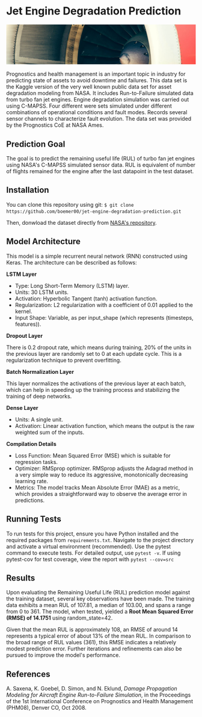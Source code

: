 # Jet Engine Degradation Prediction

![](docs/renato-boemer-jet-engine-data-rnn.jpeg)

Prognostics and health management is an important topic in industry for predicting state of assets to avoid downtime and failures. This data set is the Kaggle version of the very well known public data set for asset degradation modeling from NASA. It includes Run-to-Failure simulated data from turbo fan jet engines.
Engine degradation simulation was carried out using C-MAPSS. Four different were sets simulated under different combinations of operational conditions and fault modes. Records several sensor channels to characterize fault evolution. The data set was provided by the Prognostics CoE at NASA Ames.

## Prediction Goal
The goal is to predict the remaining useful life (RUL) of turbo fan jet engines using NASA's C-MAPSS simulated sensor data.
RUL is equivalent of number of flights remained for the engine after the last datapoint in the test dataset.

## Installation
You can clone this repository using git:
```$ git clone https://github.com/boemer00/jet-engine-degradation-prediction.git```

Then, donwload the dataset directly from [NASA's repository](https://ti.arc.nasa.gov/tech/dash/groups/pcoe/prognostic-data-repository/).

## Model Architecture
This model is a simple recurrent neural network (RNN) constructed using Keras. The architecture can be described as follows:

**LSTM Layer**

- Type: Long Short-Term Memory (LSTM) layer.
- Units: 30 LSTM units.
- Activation: Hyperbolic Tangent (tanh) activation function.
- Regularization: L2 regularization with a coefficient of 0.01 applied to the kernel.
- Input Shape: Variable, as per input_shape (which represents (timesteps, features)).

**Dropout Layer**

There is 0.2 dropout rate, which means during training, 20% of the units in the previous layer are randomly set to 0 at each update cycle. This is a regularization technique to prevent overfitting.

**Batch Normalization Layer**

This layer normalizes the activations of the previous layer at each batch, which can help in speeding up the training process and stabilizing the training of deep networks.

**Dense Layer**

- Units: A single unit.
- Activation: Linear activation function, which means the output is the raw weighted sum of the inputs.

**Compilation Details**

- Loss Function: Mean Squared Error (MSE) which is suitable for regression tasks.
- Optimizer: RMSprop optimizer. RMSprop adjusts the Adagrad method in a very simple way to reduce its aggressive, monotonically decreasing learning rate.
- Metrics: The model tracks Mean Absolute Error (MAE) as a metric, which provides a straightforward way to observe the average error in predictions.

## Running Tests
To run tests for this project, ensure you have Python installed and the required packages from ```requirements.txt```. Navigate to the project directory and activate a virtual environment (recommended). Use the pytest command to execute tests. For detailed output, use ```pytest -v```. If using pytest-cov for test coverage, view the report with ```pytest --cov=src```

## Results
Upon evaluating the Remaining Useful Life (RUL) prediction model against the training dataset, several key observations have been made. The training data exhibits a mean RUL of 107.81, a median of 103.00, and spans a range from 0 to 361. The model, when tested, yielded a **Root Mean Squared Error (RMSE) of 14.1751** using random_state=42.

Given that the mean RUL is approximately 108, an RMSE of around 14 represents a typical error of about 13% of the mean RUL. In comparison to the broad range of RUL values (361), this RMSE indicates a relatively modest prediction error. Further iterations and refinements can also be pursued to improve the model's performance.

## References
A. Saxena, K. Goebel, D. Simon, and N. Eklund, *Damage Propagation Modeling for Aircraft Engine Run-to-Failure Simulation*, in the Proceedings of the 1st International Conference on Prognostics and Health Management (PHM08), Denver CO, Oct 2008.
